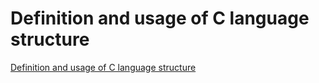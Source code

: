 # Definition and usage of C language structure
[Definition and usage of C language structure](https://aiwithcloud.com/2022/09/14/definition_and_usage_of_c_language_structure/)